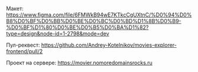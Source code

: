 Макет: https://www.figma.com/file/6FMWkB94wE7KTkcCgUXtnC/%D0%94%D0%B8%D0%BF%D0%BB%D0%BE%D0%BC%D0%BD%D1%8B%D0%B9-%D0%BF%D1%80%D0%BE%D0%B5%D0%BA%D1%82?type=design&node-id=1-2798&mode=dev

Пул-реквест: https://github.com/Andrey-Kotelnikov/movies-explorer-frontend/pull/2

Проект на сервере: https://movier.nomoredomainsrocks.ru